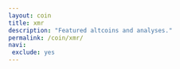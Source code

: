 ```yaml
---
layout: coin
title: xmr
description: "Featured altcoins and analyses."
permalink: /coin/xmr/
navi:
 exclude: yes
---
```

